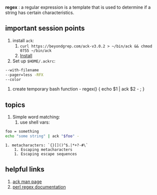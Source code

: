 **regex** : a regular expression is a template that is used to determine if a string has certain characteristics.

## important session points
1. install `ack`:
	1. `curl https://beyondgrep.com/ack-v3.0.2 > ~/bin/ack && chmod 0755 ~/bin/ack`
	2. [Install](https://beyondgrep.com/install/)
1. Set up `$HOME/.ackrc`:
```bash
--with-filename
--pager=less -RFX
--color
```
1. create temporary bash function - regex() { echo $1 | ack $2 - ; }

## topics
1. Simple word matching:
	1. use shell vars:
```bash
foo = something
echo "some string" | ack "$foo" -
```
	1. metacharacters: `{}[]()^$.|*+?-#\`
		1. Escaping metacharacters
		1. Escaping escape sequences


## helpful links
1. [ack man page](https://beyondgrep.com/documentation/ack-v3.0.2-man.html)
2. [perl regex documentation](https://perldoc.perl.org/perlretut.html)
